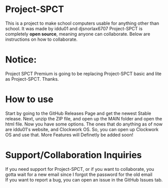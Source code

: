 # Project-SPCT
This is a project to make school computers usable for anything other than school. It was made by iddu01 and djsnorlax6707
Project-SPCT is completely **open source**, meaning anyone can collaborate. Below are instructions on how to collaborate. 
# Notice:
Project SPCT Premium is going to be replacing Project-SPCT basic and lite as Project-SPCT. Thanks.
# How to use
Start by going to the GitHub Releases Page and get the newest Stable release. Next, unzip the ZIP file, and open up the MAIN folder and open the html file. Now you have some options. The ones that do anything as of now are iddu01's website, and Clockwork OS. So, you can open up Clockwork OS and use that. More Features will Definetly be added soon!
# Support/Collaboration Inquiries
If you need support for Project-SPCT, or if you want to collaborate, you gotta wait for a new email since I forgot the password for the old email<br>
If you want to report a bug, you can open an issue in the GitHub Issues tab. 



